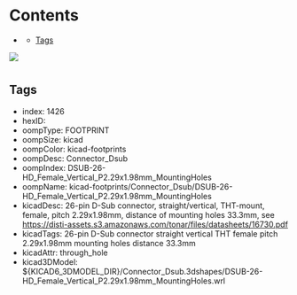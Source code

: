 



Contents
========

* [](#)
	* [Tags](#tags)
  
![][im]
# 

## Tags

- index: 1426
- hexID: 
- oompType: FOOTPRINT
- oompSize: kicad
- oompColor: kicad-footprints
- oompDesc: Connector_Dsub
- oompIndex: DSUB-26-HD_Female_Vertical_P2.29x1.98mm_MountingHoles
- oompName: kicad-footprints/Connector_Dsub/DSUB-26-HD_Female_Vertical_P2.29x1.98mm_MountingHoles
- kicadDesc: 26-pin D-Sub connector, straight/vertical, THT-mount, female, pitch 2.29x1.98mm, distance of mounting holes 33.3mm, see https://disti-assets.s3.amazonaws.com/tonar/files/datasheets/16730.pdf
- kicadTags: 26-pin D-Sub connector straight vertical THT female pitch 2.29x1.98mm mounting holes distance 33.3mm
- kicadAttr: through_hole
- kicad3DModel: ${KICAD6_3DMODEL_DIR}/Connector_Dsub.3dshapes/DSUB-26-HD_Female_Vertical_P2.29x1.98mm_MountingHoles.wrl



[im]: image.png
